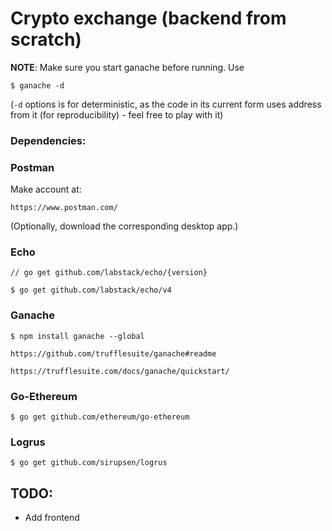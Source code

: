 # Crypto exchange (backend from scratch)

**NOTE**:
Make sure you start ganache before running. Use 

```$ ganache -d```

(```-d``` options is for deterministic, as the code in its current form uses address from it (for reproducibility) - feel free to play with it)

### Dependencies:

### Postman
Make account at:

```https://www.postman.com/```

(Optionally, download the corresponding desktop app.)

### Echo
```// go get github.com/labstack/echo/{version}```

```$ go get github.com/labstack/echo/v4```


### Ganache
```$ npm install ganache --global```

```https://github.com/trufflesuite/ganache#readme```

```https://trufflesuite.com/docs/ganache/quickstart/```

### Go-Ethereum
```$ go get github.com/ethereum/go-ethereum```

### Logrus
```$ go get github.com/sirupsen/logrus```

## TODO:
- Add frontend

